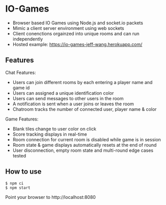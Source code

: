 # IO-Games

- Browser based IO Games using Node.js and socket.io packets 
- Mimic a client server environment using web sockets 
- Client conenctions orgainzed into unique rooms and can run independently
- Hosted example: https://io-games-jeff-wang.herokuapp.com/

## Features

Chat Features:
- Users can join different rooms by each entering a player name and game id
- Users can assigned a unique identification color
- Users can send messages to other users in the room
- A notification is sent when a user joins or leaves the room
- Chatroom tracks the number of connected user, player name & color 

Game Features:
- Blank tiles change to user color on click
- Score tracking displays in real-time
- Room connection for current room is disabled while game is in session
- Room state & game displays automatically resets at the end of round 
- User disconnection, empty room state and multi-round edge cases tested 

## How to use

```
$ npm ci
$ npm start
```

Point your browser to http://localhost:8080


